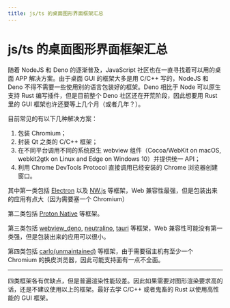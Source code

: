 ```yaml
---
title: js/ts 的桌面图形界面框架汇总
---
```


# js/ts 的桌面图形界面框架汇总

<script setup>
import VueMetadata from "@/components/metadata/Metadata.vue"
</script>

<vue-metadata author="swwind" time="2020-7-26" tags="javascript">
</vue-metadata>

随着 NodeJS 和 Deno 的逐渐普及，JavaScript 社区也在一直寻找着可以用的桌面 APP 解决方案。由于桌面 GUI 的框架大多是用 C/C++ 写的，NodeJS 和 Deno 不得不需要一些使用别的语言包装好的框架。Deno 相比于 Node 可以原生支持 Rust 编写插件，但是目前整个 Deno 社区还在开荒阶段，因此想要用 Rust 里的 GUI 框架也许还要等上几个月（或者几年？）。

目前常见的有以下几种解决方案：

1. 包装 Chromium；
2. 封装 Qt 之类的 C/C++ 框架；
3. 在不同平台调用不同的系统原生 webview 组件（Cocoa/WebKit on macOS, webkit2gtk on Linux and Edge on Windows 10）并提供统一 API；
4. 利用 Chrome DevTools Protocol 直接调用已经安装的 Chrome 浏览器创建窗口。

其中第一类包括 [Electron](https://www.electronjs.org/) 以及 [NW.js](https://nwjs.io/) 等框架，Web 兼容性最强，但是包装出来的应用有点大（因为需要塞一个 Chromium）

第二类包括 [Proton Native](https://proton-native.js.org/) 等框架。

第三类包括 [webview_deno](https://github.com/webview/webview_deno), [neutralino](https://neutralino.js.org/), [tauri](https://tauri.studio/) 等框架，Web 兼容性可能没有第一类强，但是包装出来的应用可以很小。

第四类包括 [carlo(unmaintained)](https://github.com/GoogleChromeLabs/carlo) 等框架，由于需要宿主机有至少一个 Chromium 的换皮浏览器，因此可能支持面有一点不全面。

---

四类框架各有优缺点，但是普遍渲染性能较差。因此如果需要对图形渲染要求高的话，还是不建议使用以上的框架。最好去学 C/C++ <span class="truth">或者鬼畜的 Rust </span>以使用高性能的 GUI 框架。
